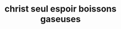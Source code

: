 ---
title: "christ seul espoir boissons gaseuses"
url: /gonaives/christ-seul-espoir-boissons-gaseuses/
shop: Getränke
---